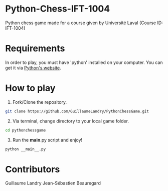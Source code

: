 # Python-Chess-IFT-1004
Python chess game made for a course given by Université Laval (Course ID: IFT-1004)

# Requirements

In order to play, you must have 'python' installed on your computer. You can get it via [Python's website](https://www.python.org/).

# How to play

1. Fork/Clone the repository.
```bash
git clone https://github.com/GuillaumeLandry/PythonChessGame.git
```

2. Via terminal, change directory to your local game folder.
```bash
cd pythonchessgame
```

3. Run the __main__.py script and enjoy!
```bash
python __main__.py
```

# Contributors

Guillaume Landry
Jean-Sébastien Beauregard
